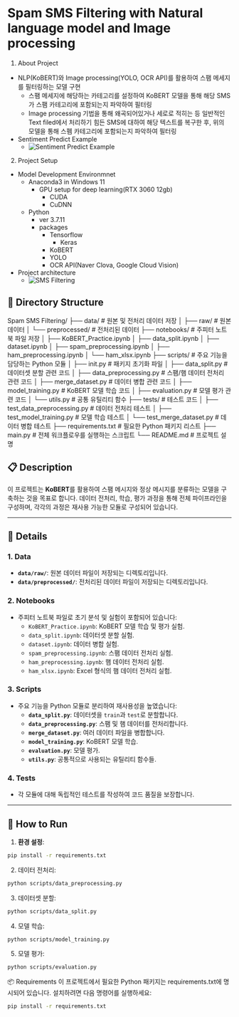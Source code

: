 # Spam SMS Filtering with Natural language model and Image processing

1. About Project

- NLP(KoBERT)와 Image processing(YOLO, OCR API)를 활용하여 스팸 메세지를 필터링하는 모델 구현
  - 스팸 메세지에 해당하는 카테고리를 설정하여 KoBERT 모델을 통해 해당 SMS가 스팸 카테고리에 포함되는지 파악하여 필터링
  - Image processing 기법을 통해 왜곡되어있거나 세로로 적히는 등 일반적인 Text filed에서 처리하기 힘든 SMS에 대하여 해당 텍스트를 복구한 후, 위의 모델을 통해 스펨 카테고리에 포함되는지 파악하여 필터링
- Sentiment Predict Example
  - ![Sentiment Predict Example](https://github.com/user-attachments/assets/094c3de1-eddc-4d16-b66e-29129824343b)

2. Project Setup

- Model Development Environmnet
  - Anaconda3 in Windows 11
    - GPU setup for deep learning(RTX 3060 12gb)
      - CUDA
      - CuDNN
  - Python
    - ver 3.7.11
    - packages
      - Tensorflow
        - Keras
      - KoBERT
      - YOLO
      - OCR API(Naver Clova, Google Cloud Vision)
- Project architecture
  - ![SMS Filtering](https://github.com/user-attachments/assets/511bd687-edcf-4e68-bd1f-88dc86e59242)

## 📂 Directory Structure

Spam SMS Filtering/ ├── data/ # 원본 및 전처리 데이터 저장 │ ├── raw/ # 원본 데이터 │ └── preprocessed/ # 전처리된 데이터 ├── notebooks/ # 주피터 노트북 파일 저장 │ ├── KoBERT_Practice.ipynb │ ├── data_split.ipynb │ ├── dataset.ipynb │ ├── spam_preprocessing.ipynb │ ├── ham_preprocessing.ipynb │ └── ham_xlsx.ipynb ├── scripts/ # 주요 기능을 담당하는 Python 모듈 │ ├── init.py # 패키지 초기화 파일 │ ├── data_split.py # 데이터셋 분할 관련 코드 │ ├── data_preprocessing.py # 스팸/햄 데이터 전처리 관련 코드 │ ├── merge_dataset.py # 데이터 병합 관련 코드 │ ├── model_training.py # KoBERT 모델 학습 코드 │ ├── evaluation.py # 모델 평가 관련 코드 │ └── utils.py # 공통 유틸리티 함수 ├── tests/ # 테스트 코드 │ ├── test_data_preprocessing.py # 데이터 전처리 테스트 │ ├── test_model_training.py # 모델 학습 테스트 │ └── test_merge_dataset.py # 데이터 병합 테스트 ├── requirements.txt # 필요한 Python 패키지 리스트 ├── main.py # 전체 워크플로우를 실행하는 스크립트 └── README.md # 프로젝트 설명

## 📋 Description

이 프로젝트는 **KoBERT**를 활용하여 스팸 메시지와 정상 메시지를 분류하는 모델을 구축하는 것을 목표로 합니다. 데이터 전처리, 학습, 평가 과정을 통해 전체 파이프라인을 구성하며, 각각의 과정은 재사용 가능한 모듈로 구성되어 있습니다.

---

## 📁 Details

### **1. Data**

- **`data/raw/`**: 원본 데이터 파일이 저장되는 디렉토리입니다.
- **`data/preprocessed/`**: 전처리된 데이터 파일이 저장되는 디렉토리입니다.

### **2. Notebooks**

- 주피터 노트북 파일로 초기 분석 및 실험이 포함되어 있습니다:
  - `KoBERT_Practice.ipynb`: KoBERT 모델 학습 및 평가 실험.
  - `data_split.ipynb`: 데이터셋 분할 실험.
  - `dataset.ipynb`: 데이터 병합 실험.
  - `spam_preprocessing.ipynb`: 스팸 데이터 전처리 실험.
  - `ham_preprocessing.ipynb`: 햄 데이터 전처리 실험.
  - `ham_xlsx.ipynb`: Excel 형식의 햄 데이터 전처리 실험.

### **3. Scripts**

- 주요 기능을 Python 모듈로 분리하여 재사용성을 높였습니다:
  - **`data_split.py`**: 데이터셋을 `train`과 `test`로 분할합니다.
  - **`data_preprocessing.py`**: 스팸 및 햄 데이터를 전처리합니다.
  - **`merge_dataset.py`**: 여러 데이터 파일을 병합합니다.
  - **`model_training.py`**: KoBERT 모델 학습.
  - **`evaluation.py`**: 모델 평가.
  - **`utils.py`**: 공통적으로 사용되는 유틸리티 함수들.

### **4. Tests**

- 각 모듈에 대해 독립적인 테스트를 작성하여 코드 품질을 보장합니다.

---

## 🚀 How to Run

1. **환경 설정**:

```bash
pip install -r requirements.txt
```

2. 데이터 전처리:

```bash
python scripts/data_preprocessing.py
```

3. 데이터셋 분할:

```bash
python scripts/data_split.py
```

4. 모델 학습:

```bash
python scripts/model_training.py
```

5. 모델 평가:

```bash
python scripts/evaluation.py
```

📦 Requirements
이 프로젝트에서 필요한 Python 패키지는 requirements.txt에 명시되어 있습니다. 설치하려면 다음 명령어를 실행하세요:

```bash
pip install -r requirements.txt
```
